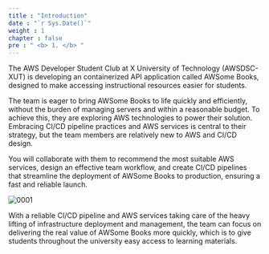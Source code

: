```yaml
---
title : "Introduction"
date : "`r Sys.Date()`"
weight : 1
chapter : false
pre : " <b> 1. </b> "
---
```


The AWS Developer Student Club at X University of Technology (AWSDSC-XUT) is developing an containerized API application called AWSome Books, designed to make accessing instructional resources easier for students.

The team is eager to bring AWSome Books to life quickly and efficiently, without the burden of managing servers and within a reasonable budget. To achieve this, they are exploring AWS technologies to power their solution. Embracing CI/CD pipeline practices and AWS services is central to their strategy, but the team members are relatively new to AWS and CI/CD design.

You will collaborate with them to recommend the most suitable AWS services, design an effective team workflow, and create CI/CD pipelines that streamline the deployment of AWSome Books to production, ensuring a fast and reliable launch.

![0001](/images/1/0001.png?featherlight=false&width=30pc)

With a reliable CI/CD pipeline and AWS services taking care of the heavy lifting of infrastructure deployment and management, the team can focus on delivering the real value of AWSome Books more quickly, which is to give students throughout the university easy access to learning materials.




<!-- #### Content

1. [What is Infrastructure as Code?](1-what-is-infrastructure-as-code)
2. [What is Terraform?](./2-what-is-terraform/)
3. [Notable Features of Terraform](3-notable-features-of-terraform) -->
<!-- need to remove parenthesis for path in Hugo 0.88.1 for Windows-->
